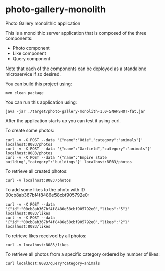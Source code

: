 # photo-gallery-monolith

Photo Gallery monolithic application

This is a monolithic server application that is composed of the three components:

* Photo component
* Like component
* Query component

Note that each of the components can be deployed as a standalone microservice if so desired.

You can build this project using:

```
mvn clean package
```

You can run this application using:

```
java -jar ./target/photo-gallery-monolith-1.0-SNAPSHOT-fat.jar
```

After the application starts up you can test it using curl.

To create some photos:

```
curl -v -X POST --data '{"name":"Odie","category":"animals"}' localhost:8083/photos
curl -v -X POST --data '{"name":"Garfield","category":"animals"}' localhost:8083/photos
curl -v -X POST --data '{"name":"Empire state building","category":"buildings"}' localhost:8083/photos
```

To retrieve all created photos:

```
curl -v localhost:8083/photos
```

To add some likes to the photo with ID 00cb8ab367bf4f8486e58cbf905792e0:

```
curl -v -X POST --data '{"id":"00cb8ab367bf4f8486e58cbf905792e0","likes":"5"}' localhost:8083/likes
curl -v -X POST --data '{"id":"00cb8ab367bf4f8486e58cbf905792e0","likes":"2"}' localhost:8083/likes
```

To retrieve likes received by all photos:

```
curl -v localhost:8083/likes
```

To retrieve all photos from a specific category ordered by number of likes:

```
curl localhost:8083/query?category=animals
```
